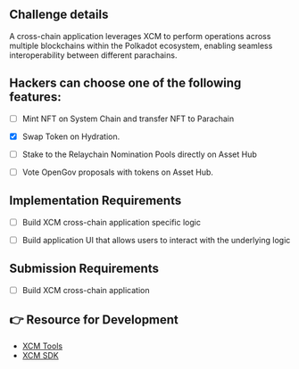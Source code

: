 
## Challenge details

A cross-chain application leverages XCM to perform operations across multiple blockchains within the Polkadot ecosystem, enabling seamless interoperability between different parachains.


## Hackers can choose one of the following features: 

- [ ] Mint NFT on System Chain and transfer NFT to Parachain
- [x] Swap Token on Hydration. 
- [ ] Stake to the Relaychain Nomination Pools directly on Asset Hub
- [ ] Vote OpenGov proposals with tokens on Asset Hub. 


## Implementation Requirements

- [ ] Build XCM cross-chain application specific logic
- [ ] Build application UI that allows users to interact with the underlying logic



## Submission Requirements 
- [ ] Build XCM cross-chain application 

## 👉 Resource for Development

- [XCM Tools](https://github.com/paraspell)
- [XCM SDK](https://github.com/moonbeam-foundation/xcm-sdk)



